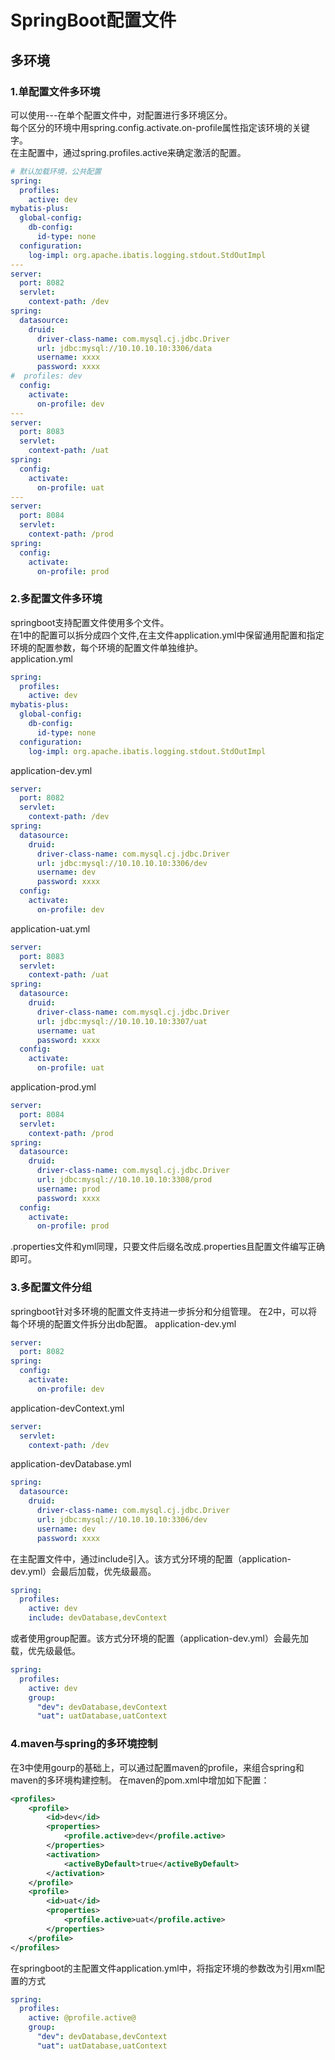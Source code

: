 # SpringBoot配置文件
## 多环境
### 1.单配置文件多环境
可以使用---在单个配置文件中，对配置进行多环境区分。  
每个区分的环境中用spring.config.activate.on-profile属性指定该环境的关键字。  
在主配置中，通过spring.profiles.active来确定激活的配置。
```yaml
# 默认加载环境，公共配置
spring:
  profiles:
    active: dev
mybatis-plus:
  global-config:
    db-config:
      id-type: none
  configuration:
    log-impl: org.apache.ibatis.logging.stdout.StdOutImpl
---
server:
  port: 8082
  servlet:
    context-path: /dev
spring:
  datasource:
    druid:
      driver-class-name: com.mysql.cj.jdbc.Driver
      url: jdbc:mysql://10.10.10.10:3306/data
      username: xxxx
      password: xxxx
#  profiles: dev
  config:
    activate:
      on-profile: dev
---
server:
  port: 8083
  servlet:
    context-path: /uat
spring:
  config:
    activate:
      on-profile: uat
---
server:
  port: 8084
  servlet:
    context-path: /prod
spring:
  config:
    activate:
      on-profile: prod
```
### 2.多配置文件多环境
springboot支持配置文件使用多个文件。  
在1中的配置可以拆分成四个文件,在主文件application.yml中保留通用配置和指定环境的配置参数，每个环境的配置文件单独维护。  
application.yml
```yaml
spring:
  profiles:
    active: dev
mybatis-plus:
  global-config:
    db-config:
      id-type: none
  configuration:
    log-impl: org.apache.ibatis.logging.stdout.StdOutImpl
```

application-dev.yml
```yaml
server:
  port: 8082
  servlet:
    context-path: /dev
spring:
  datasource:
    druid:
      driver-class-name: com.mysql.cj.jdbc.Driver
      url: jdbc:mysql://10.10.10.10:3306/dev
      username: dev
      password: xxxx
  config:
    activate:
      on-profile: dev
```

application-uat.yml
```yaml
server:
  port: 8083
  servlet:
    context-path: /uat
spring:
  datasource:
    druid:
      driver-class-name: com.mysql.cj.jdbc.Driver
      url: jdbc:mysql://10.10.10.10:3307/uat
      username: uat
      password: xxxx
  config:
    activate:
      on-profile: uat
```

application-prod.yml
```yaml
server:
  port: 8084
  servlet:
    context-path: /prod
spring:
  datasource:
    druid:
      driver-class-name: com.mysql.cj.jdbc.Driver
      url: jdbc:mysql://10.10.10.10:3308/prod
      username: prod
      password: xxxx
  config:
    activate:
      on-profile: prod
```
.properties文件和yml同理，只要文件后缀名改成.properties且配置文件编写正确即可。

### 3.多配置文件分组
springboot针对多环境的配置文件支持进一步拆分和分组管理。
在2中，可以将每个环境的配置文件拆分出db配置。
application-dev.yml
```yaml
server:
  port: 8082
spring:
  config:
    activate:
      on-profile: dev
```

application-devContext.yml
```yaml
server:
  servlet:
    context-path: /dev
```

application-devDatabase.yml
```yaml
spring:
  datasource:
    druid:
      driver-class-name: com.mysql.cj.jdbc.Driver
      url: jdbc:mysql://10.10.10.10:3306/dev
      username: dev
      password: xxxx
```
在主配置文件中，通过include引入。该方式分环境的配置（application-dev.yml）会最后加载，优先级最高。
```yaml
spring:
  profiles:
    active: dev
    include: devDatabase,devContext
```
或者使用group配置。该方式分环境的配置（application-dev.yml）会最先加载，优先级最低。
```yaml
spring:
  profiles:
    active: dev
    group:
      "dev": devDatabase,devContext
      "uat": uatDatabase,uatContext
```

### 4.maven与spring的多环境控制
在3中使用gourp的基础上，可以通过配置maven的profile，来组合spring和maven的多环境构建控制。
在maven的pom.xml中增加如下配置：
```xml
<profiles>
    <profile>
        <id>dev</id>
        <properties>
            <profile.active>dev</profile.active>
        </properties>
        <activation>
            <activeByDefault>true</activeByDefault>
        </activation>
    </profile>
    <profile>
        <id>uat</id>
        <properties>
            <profile.active>uat</profile.active>
        </properties>
    </profile>
</profiles>

```
在springboot的主配置文件application.yml中，将指定环境的参数改为引用xml配置的方式
```yaml
spring:
  profiles:
    active: @profile.active@
    group:
      "dev": devDatabase,devContext
      "uat": uatDatabase,uatContext
```
